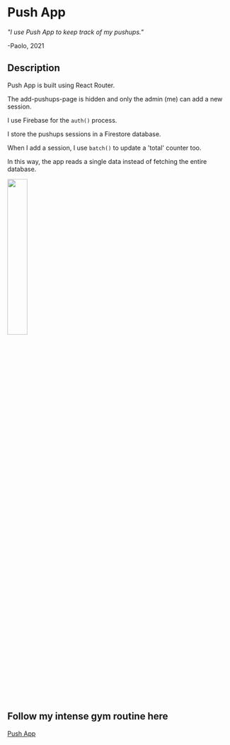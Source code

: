 # Push App

_"I use Push App to keep track of my pushups."_

-Paolo, 2021

## Description

Push App is built using React Router.

The add-pushups-page is hidden and only the admin (me) can add a new session.

I use Firebase for the `auth()` process.

I store the pushups sessions in a Firestore database.

When I add a session, I use `batch()` to update a 'total' counter too.

In this way, the app reads a single data instead of fetching the entire database.

<img src="https://i.imgur.com/3hMvnwr.gif" width="30%" height="30%" />

## Follow my intense gym routine here

[Push App](https://paologiraudi.github.io/push-app/#/)
